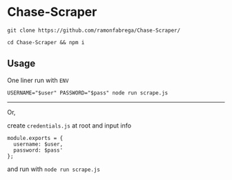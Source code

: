 # Chase-Scraper

`git clone https://github.com/ramonfabrega/Chase-Scraper/`

`cd Chase-Scraper && npm i`

## Usage

One liner run with `ENV`

`USERNAME="$user" PASSWORD="$pass" node run scrape.js`

---

Or,

create `credentials.js` at root and input info

```
module.exports = {
  username: $user,
  password: $pass'
};
```

and run with `node run scrape.js`
